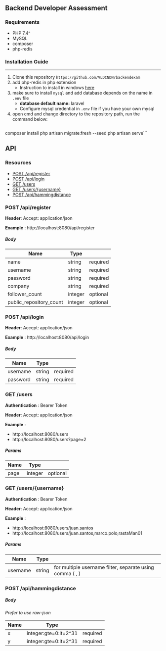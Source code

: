 ## Backend Developer Assessment

### Requirements
- PHP 7.4^
- MySQL
- composer
- php-redis

### Installation Guide

------------


1. Clone this repository `https://github.com/VLDCNDN/backendexam`
2. add php-redis in php extension
	- Instruction to install in windows [here](https://ourcodeworld.com/articles/read/1502/how-to-install-and-use-the-redis-extension-in-xampp-locally-in-windows-10 "here")
3. make sure to install `mysql` and add database depends on the name in `.env` file
	- **database default name:** laravel
	- Configure mysql credential in `.env` file if you have your own mysql
4. open cmd and change directory to the repository path, run the command below:
     ```
composer install
php artisan migrate:fresh --seed
php artisan serve```

## API
### **Resources**
- [POST /api/register](#post-apiregister)
- [POST /api/login](#post-apilogin)
- [GET /users](#get-users)
- [GET /users/{username}](#get-usersusername)
- [POST /api/hammingdistance](#post-apihammingdistance)

### POST /api/register
**Header**: Accept: application/json

**Example** : http://localhost:8080/api/register
##### Body
| Name  | Type   |   |
| ------------ | ------------ | ------------ |
| name  | string  | required  |
|  username | string  | required  |
|  password |  string | required  |
|  company |  string |  required |
| follower_count  |  integer | optional  |
| public_repository_count  | integer  | optional  |

### POST /api/login
**Header**: Accept: application/json

**Example** : http://localhost:8080/api/login

##### Body
| Name  | Type   |   |
| ------------ | ------------ | ------------ |
|  username | string  | required  |
|  password |  string | required  |

### GET /users
**Authentication** : Bearer Token

**Header**: Accept: application/json

**Example** : 
 - http://localhost:8080/users
 - http://localhost:8080/users?page=2

##### Params
| Name  | Type   |   |
| ------------ | ------------ | ------------ |
|  page | integer  | optional  |

### GET /users/{username}
**Authentication** : Bearer Token

**Header**: Accept: application/json

**Example** : 
 - http://localhost:8080/users/juan.santos
 - http://localhost:8080/users/juan.santos,marco.polo,rastaMan01

##### Params
| Name  | Type   |   |
| ------------ | ------------ | ------------ |
|  username | string  | for multiple username filter, separate using comma ( , )  |

### POST /api/hammingdistance

##### Body
*Prefer to use raw-json*

| Name  | Type   |   |
| ------------ | ------------ | ------------ |
| x | integer:gte=0:lt=2^31  | required  |
| y | integer:gte=0:lt=2^31  | required  |
